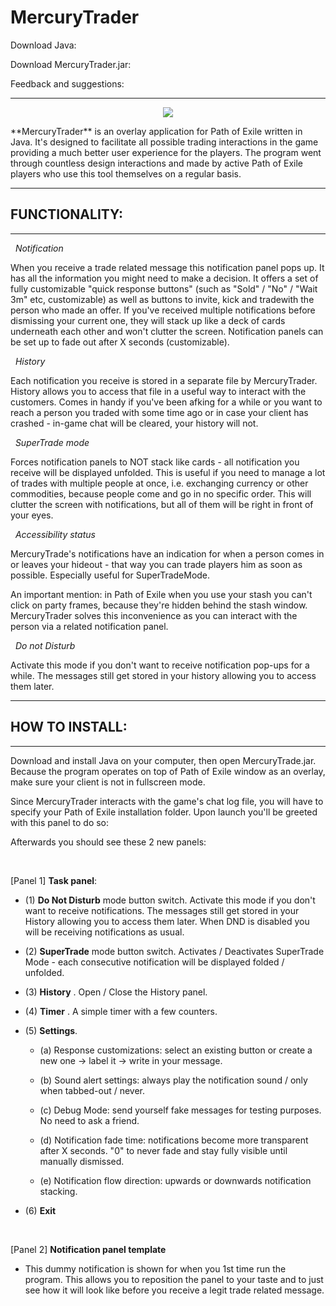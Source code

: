 # MercuryTrader

Download Java: 

Download MercuryTrader.jar: 

Feedback and suggestions: 

---
 <p align="center">
  <img src="http://i.imgur.com/DWJQSsL.png"/>
</p>
**MercuryTrader** is an overlay application for Path of Exile written in Java. It's designed to facilitate all possible trading interactions in the game providing a much better user experience for the players. The program went through countless design interactions and made by active Path of Exile players who use this tool themselves on a regular basis.

---
## FUNCTIONALITY:
---

&nbsp; *Notification*

When you receive a trade related message this notification panel pops up. It has all the information you might need to make a decision. It offers a set of fully customizable "quick response buttons" (such as "Sold" / "No" / "Wait 3m" etc, customizable) as well as buttons to invite, kick and tradewith the person who made an offer. If you've received multiple notifications before dismissing your current one, they will stack up like a deck of cards underneath each other and won't clutter the screen. Notification panels can be set up to fade out after X seconds (customizable).


&nbsp; *History*

Each notification you receive is stored in a separate file by MercuryTrader. History allows you to access that file in a useful way to interact with the customers. Comes in handy if you've been afking for a while or you want to reach a person you traded with some time ago or in case your client has crashed - in-game chat will be cleared, your history will not.


&nbsp; *SuperTrade mode*

Forces notification panels to NOT stack like cards - all notification you receive will be displayed unfolded. This is useful if you need to manage a lot of trades with multiple people at once, i.e. exchanging currency or other commodities, because people come and go in no specific order. This will clutter the screen with notifications, but all of them will be right in front of your eyes.

&nbsp; *Accessibility status*

MercuryTrade's notifications have an indication for when a person comes in or leaves your hideout - that way you can trade players him as soon as possible. Especially useful for SuperTradeMode.

An important mention: in Path of Exile when you use your stash you can't click on party frames, because they're hidden behind the stash window. MercuryTrader solves this inconvenience as you can interact with the person via a related notification panel.

&nbsp; *Do not Disturb*

Activate this mode if you don't want to receive notification pop-ups for a while. The messages still get stored in your history allowing you to access them later.

---
## HOW TO INSTALL:
---

Download and install Java on your computer, then open MercuryTrade.jar. Because the program operates on top of Path of Exile window as an overlay, make sure your client is not in fullscreen mode.

Since MercuryTrader interacts with the game's chat log file, you will have to specify your Path of Exile installation folder. Upon launch you'll be greeted with this panel to do so:

Afterwards you should see these 2 new panels:

<br/>

[Panel 1] **Task panel**:

* (1) **Do Not Disturb** mode button switch. Activate this mode if you don't want to receive notifications. The messages still get stored in your History allowing you to access them later. When DND is disabled you will be receiving notifications as usual.

* (2) **SuperTrade** mode button switch. Activates / Deactivates SuperTrade Mode - each consecutive notification will be displayed folded / unfolded.

* (3) **History** . Open / Close the History panel.

* (4) **Timer** . A simple timer with a few counters.

* (5) **Settings**.

  * (a) Response customizations: select an existing button or create a new one -> label it -> write in your message.

  * (b) Sound alert settings: always play the notification sound / only when tabbed-out / never.

  * (c) Debug Mode: send yourself fake messages for testing purposes. No need to ask a friend.
  
  * (d) Notification fade time: notifications become more transparent after X seconds. "0" to never fade and stay fully visible until manually dismissed.
  
  * (e) Notification flow direction: upwards or downwards notification stacking.
  
* (6) **Exit**

<br/>

[Panel 2] **Notification panel template**

* This dummy notification is shown for when you 1st time run the program. This allows you to reposition the panel to your taste and to just see how it will look like before you receive a legit trade related message.

<br/>


